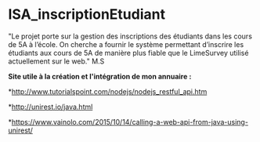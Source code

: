 # ISA_inscriptionEtudiant
"Le projet porte sur la gestion des inscriptions des étudiants dans les cours de 5A à l’école. On cherche a fournir le système permettant d’inscrire les étudiants aux cours de 5A de manière plus fiable que le LimeSurvey utilisé actuellement sur le web." M.S




**Site utile à la création et l'intégration de mon annuaire :**

*http://www.tutorialspoint.com/nodejs/nodejs_restful_api.htm

*http://unirest.io/java.html

*https://www.vainolo.com/2015/10/14/calling-a-web-api-from-java-using-unirest/

